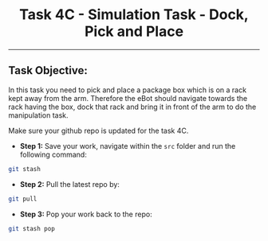 <center>
    <h1>Task 4C - Simulation Task - Dock, Pick and Place</h1>
</center>

---

## Task Objective:

In this task you need to pick and place a package box which is on a rack kept away from the arm. Therefore the eBot should navigate towards the rack having the box, dock that rack and bring it in front of the arm to do the manipulation task.


Make sure your github repo is updated for the task 4C.

- **Step 1:** Save your work, navigate within the `src` folder and run the following command:
```sh
git stash

```

- **Step 2:** Pull the latest repo by:
```sh
git pull

```

- **Step 3:** Pop your work back to the repo:
```sh
git stash pop

```